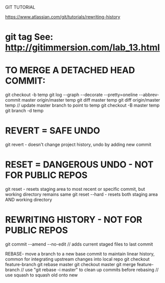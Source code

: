 GIT TUTORIAL

https://www.atlassian.com/git/tutorials/rewriting-history

git tag
	See: http://gitimmersion.com/lab_13.html
=======

# TO MERGE A DETACHED HEAD COMMIT:
git checkout -b temp
git log --graph --decorate --pretty=oneline --abbrev-commit master origin/master temp
git diff master temp
git diff origin/master temp
// update master branch to point to temp
git checkout -B master temp
git branch -d temp

# REVERT = SAFE UNDO
git revert <commit> - doesn't change project history, undo by adding new commit

# RESET = DANGEROUS UNDO - NOT FOR PUBLIC REPOS
git reset <commit></commit> - resets staging area to most recent or specific commit, but working directory remains same
git reset --hard <commit> - resets both staging area AND working directory

# REWRITING HISTORY - NOT FOR PUBLIC REPOS
git commit --amend --no-edit // adds current staged files to last commit

REBASE- move a branch to a new base commit to maintain linear history, common for integrating upstream changes into local repo
git checkout feature-branch
git rebase master
git checkout master
git merge feature-branch
// use "git rebase -i master" to clean up commits before rebasing
// use squash to squash old onto new